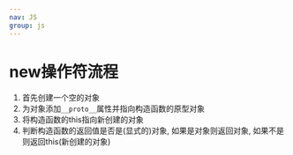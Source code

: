 ```yaml
---
nav: JS
group: js
---
```

# new操作符流程

1. 首先创建一个空的对象
2. 为对象添加`__proto__`属性并指向构造函数的原型对象
3. 将构造函数的this指向新创建的对象
4. 判断构造函数的返回值是否是(显式的)对象, 如果是对象则返回对象, 如果不是则返回this(新创建的对象)
